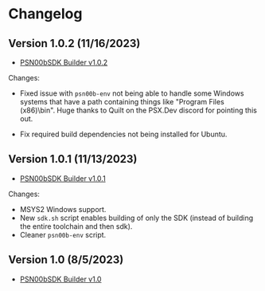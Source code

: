 # Changelog

## Version 1.0.2 (11/16/2023)

*   [PSN00bSDK Builder v1.0.2](https://github.com/alex-free/psn00bsdk-builder/releases/download/v1.0.2/psn00bsdk-builder-v1.0.2.zip)

Changes:

*   Fixed issue with `psn00b-env` not being able to handle some Windows systems that have a path containing things like "Program Files (x86)\bin". Huge thanks to Quilt on the PSX.Dev discord for pointing this out.

*   Fix required build dependencies not being installed for Ubuntu. 

## Version 1.0.1 (11/13/2023)

*   [PSN00bSDK Builder v1.0.1](https://github.com/alex-free/psn00bsdk-builder/releases/download/v1.0.1/psn00bsdk-builder-v1.0.1.zip)

Changes:

*   MSYS2 Windows support.
*   New `sdk.sh` script enables building of only the SDK (instead of building the entire toolchain and then sdk).
*   Cleaner `psn00b-env` script.

## Version 1.0 (8/5/2023)

*   [PSN00bSDK Builder v1.0](https://github.com/alex-free/psn00bsdk-builder/releases/download/v1.0/psn00bsdk-builder-v1.0.zip)
 